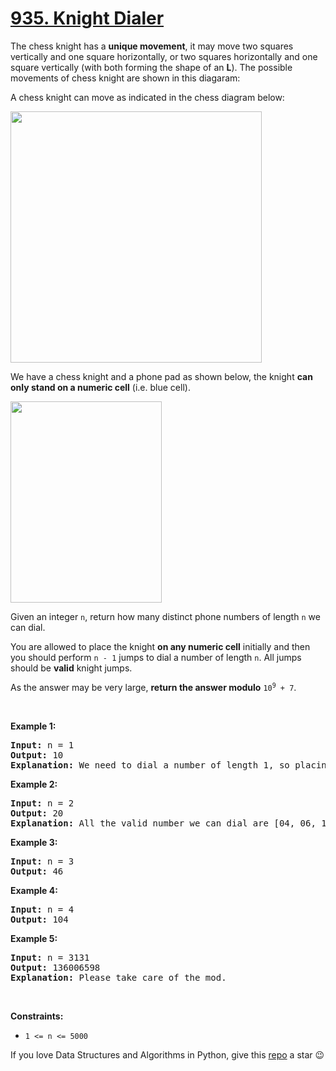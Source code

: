 # [935. Knight Dialer][title]

<p>The chess knight has a <strong>unique movement</strong>, it may move two squares vertically and one square horizontally, or two squares horizontally and one square vertically (with both forming the shape of an <strong>L</strong>). The possible movements of chess knight are shown in this diagaram:</p>
<p>A chess knight can move as indicated in the chess diagram below:</p>
<img alt="" src="https://assets.leetcode.com/uploads/2020/08/18/chess.jpg" style="width: 402px; height: 402px;"/>
<p>We have a chess knight and a phone pad as shown below, the knight <strong>can only stand on a numeric cell</strong> (i.e. blue cell).</p>
<img alt="" src="https://assets.leetcode.com/uploads/2020/08/18/phone.jpg" style="width: 242px; height: 322px;"/>
<p>Given an integer <code>n</code>, return how many distinct phone numbers of length <code>n</code> we can dial.</p>
<p>You are allowed to place the knight <strong>on any numeric cell</strong> initially and then you should perform <code>n - 1</code> jumps to dial a number of length <code>n</code>. All jumps should be <strong>valid</strong> knight jumps.</p>
<p>As the answer may be very large, <strong>return the answer modulo</strong> <code>10<sup>9</sup> + 7</code>.</p>
<p> </p>
<p><strong>Example 1:</strong></p>
<pre><strong>Input:</strong> n = 1
<strong>Output:</strong> 10
<strong>Explanation:</strong> We need to dial a number of length 1, so placing the knight over any numeric cell of the 10 cells is sufficient.
</pre>
<p><strong>Example 2:</strong></p>
<pre><strong>Input:</strong> n = 2
<strong>Output:</strong> 20
<strong>Explanation:</strong> All the valid number we can dial are [04, 06, 16, 18, 27, 29, 34, 38, 40, 43, 49, 60, 61, 67, 72, 76, 81, 83, 92, 94]
</pre>
<p><strong>Example 3:</strong></p>
<pre><strong>Input:</strong> n = 3
<strong>Output:</strong> 46
</pre>
<p><strong>Example 4:</strong></p>
<pre><strong>Input:</strong> n = 4
<strong>Output:</strong> 104
</pre>
<p><strong>Example 5:</strong></p>
<pre><strong>Input:</strong> n = 3131
<strong>Output:</strong> 136006598
<strong>Explanation:</strong> Please take care of the mod.
</pre>
<p> </p>
<p><strong>Constraints:</strong></p>
<ul>
<li><code>1 &lt;= n &lt;= 5000</code></li>
</ul>


If you love Data Structures and Algorithms in Python, give this [repo][me] a star :wink:

[title]: https://leetcode.com/problems/knight-dialer
[me]: https://github.com/bumblebee211196/awesome-python-leetcode
